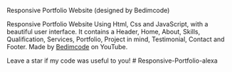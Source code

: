 Responsive Portfolio Website (designed by Bedimcode)

Responsive Portfolio Website Using Html, Css and JavaScript, with a beautiful user interface. It contains a Header, Home, About, Skills, Qualification, Services, Portfolio, Project in mind, Testimonial, Contact and Footer. Made by <a href="http://https://github.com/bedimcode/" target="_blank">Bedimcode</a> on YouTube.

Leave a star if my code was useful to you!
#   R e s p o n s i v e - P o r t f o l i o - a l e x a  
 